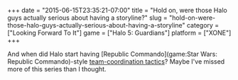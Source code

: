 +++
date = "2015-06-15T23:35:21-07:00"
title = "Hold on, were those Halo guys actually serious about having a storyline?"
slug = "hold-on-were-those-halo-guys-actually-serious-about-having-a-storyline"
category = ["Looking Forward To It"]
game = ["Halo 5: Guardians"]
platform = ["XONE"]
+++

And when did Halo start having [Republic Commando](game:Star Wars: Republic Commando)-style <a href="http://www.vg247.com/2015/06/15/halo-5-e3-2015-demo-video/">team-coordination tactics</a>?  Maybe I've missed more of this series than I thought.